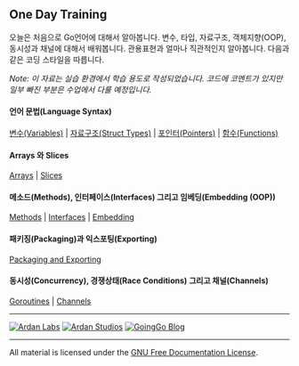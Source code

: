 ## One Day Training
오늘은 처음으로 Go언어에 대해서 알아봅니다. 변수, 타입, 자료구조, 객체지향(OOP), 동시성과 채널에 대해서 배워봅니다. 관용표현과 얼마나 직관적인지 알아봅니다. 다음과 같은 코딩 스타일을 따릅니다.

*Note: 이 자료는 실습 환경에서 학습 용도로 작성되었습니다. 코드에 코멘트가 있지만 일부 빠진 부분은 수업에서 다룰 예정입니다.*

#### 언어 문법(Language Syntax)
[변수(Variables)](../01-language_syntax/01-variables/readme.md) | 
[자료구조(Struct Types)](../01-language_syntax/02-struct_types/readme.md) | 
[포인터(Pointers)](../01-language_syntax/03-pointers/readme.md) | 
[함수(Functions)](../01-language_syntax/06-functions/readme.md)

#### Arrays 와 Slices
[Arrays](../02-array_slices_maps/01-arrays/readme.md) | 
[Slices](../02-array_slices_maps/02-slices/readme.md)

#### 메소드(Methods), 인터페이스(Interfaces) 그리고 임베딩(Embedding (OOP))
[Methods](../03-methods_interfaces_embedding/01-methods/readme.md) | 
[Interfaces](../03-methods_interfaces_embedding/02-interfaces/readme.md) | 
[Embedding](../03-methods_interfaces_embedding/03-embedding/readme.md)

#### 패키징(Packaging)과 익스포팅(Exporting)
[Packaging and Exporting](../04-packaging_exporting/readme.md)

#### 동시성(Concurrency), 경쟁상태(Race Conditions) 그리고 채널(Channels)
[Goroutines](../07-concurrency_channels/01-goroutines/readme.md) | 
[Channels](../07-concurrency_channels/03-channels/readme.md)

___
[![Ardan Labs](images/ggt_logo.png)](http://www.ardanlabs.com)
[![Ardan Studios](images/ardan_logo.png)](http://www.ardanstudios.com)
[![GoingGo Blog](images/ggb_logo.png)](http://www.goinggo.net)
___
All material is licensed under the [GNU Free Documentation License](https://github.com/ArdanStudios/gotraining/blob/master/LICENSE).
